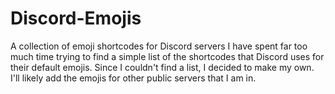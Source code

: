 # Discord-Emojis

A collection of emoji shortcodes for Discord servers
I have spent far too much time trying to find a simple list of the shortcodes that Discord uses for their default emojis.
Since I couldn't find a list, I decided to make my own.
I'll likely add the emojis for other public servers that I am in.
